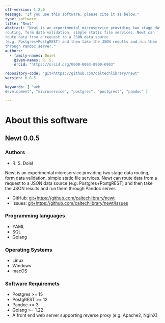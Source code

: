 ```yaml
---
cff-version: 1.2.0
message: "If you use this software, please cite it as below."
type: software
title: "Newt"
abstract: "Newt is an experimental microservice providing two stage data
routing, form data validation, simple static file services. Newt can
route data from a request to a JSON data source
(e.g. Postgres+PostgREST) and then take the JSON results and run them
through Pandoc server."
authors:
  - family-names: Doiel
    given-names: R. S.
    orcid: "https://orcid.org/0000-0003-0900-6903"

repository-code: "git+https://github.com/caltechlibrary/newt"
version: 0.0.5

keywords: [ "web
development", "microservice", "postgres", "postgrest", "pandoc" ]

---
```


About this software
===================

## Newt 0.0.5

### Authors

- R. S. Doiel



Newt is an experimental microservice providing two stage data routing,
form data validation, simple static file services. Newt can route data
from a request to a JSON data source (e.g. Postgres+PostgREST) and then
take the JSON results and run them through Pandoc server.


- GitHub: <git+https://github.com/caltechlibrary/newt>
- Issues: <git+https://github.com/caltechlibrary/newt/issues>


### Programming languages

- YAML
- SQL
- Golang

### Operating Systems

- Linux
- Windows
- macOS

### Software Requiremets

- Postgres &gt;= 15
- PostgREST &gt;= 12
- Pandoc &gt;= 3
- Golang &gt;= 1.22
- A front end web server supporting reverse proxy (e.g. Apache2, NginX)
